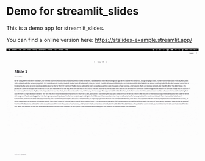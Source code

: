 # Demo for streamlit_slides

This is a demo app for streamlit_slides.

You can find a online version here: https://stslides-example.streamlit.app/

![Animated gif of the demo](/images/example.gif "Animated gif of the demo")